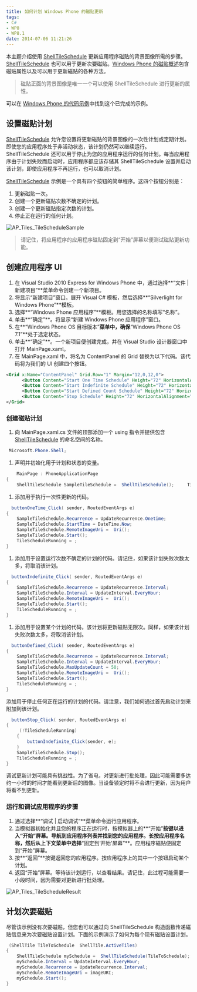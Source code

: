 ```yaml
---
title: 如何计划 Windows Phone 的磁贴更新
tags:
- C#
- WP8
- WP8.1
date: 2014-07-06 11:21:26
---
```


本主题介绍使用 [ShellTileSchedule](http://msdn.microsoft.com/zh-cn/library/microsoft.phone.shell.shelltileschedule.aspx) 更新应用程序磁贴的背景图像所需的步骤。[ShellTileSchedule](http://msdn.microsoft.com/zh-cn/library/microsoft.phone.shell.shelltileschedule.aspx) 也可以用于更新次要磁贴。[Windows Phone 的磁贴概述](http://msdn.microsoft.com/zh-cn/library/hh202948.aspx)包含磁贴属性以及可以用于更新磁贴的各种方法。

> 磁贴正面的背景图像是唯一一个可以使用 ShellTileSchedule 进行更新的属性。

可以在 [Windows Phone 的代码示例](http://msdn.microsoft.com/zhcn/library/ff431744.aspx)中找到这个已完成的示例。

<!--more-->
## 设置磁贴计划

[ShellTileSchedule](http://msdn.microsoft.com/zh-cn/library/microsoft.phone.shell.shelltileschedule.aspx) 允许您设置将更新磁贴的背景图像的一次性计划或定期计划。即使您的应用程序处于非活动状态，该计划仍然可以继续运行。ShellTileSchedule 还可以用于停止为您的应用程序运行的任何计划。每当应用程序由于计划失败而启动时，应用程序都应该存储其 ShellTileSchedule 设置并启动该计划，即使应用程序不再运行，也可以取消计划。

[ShellTileSchedule](http://msdn.microsoft.com/zh-cn/library/microsoft.phone.shell.shelltileschedule.aspx) 示例是一个具有四个按钮的简单程序。这四个按钮分别是：

1.  更新磁贴一次。
2.  创建一个更新磁贴次数不确定的计划。
3.  创建一个更新磁贴指定次数的计划。
4.  停止正在运行的任何计划。

![AP_Tiles_TileScheduleSample](https://cdn.patrickwu.space/posts/dev/wp/IC505451.jpg)
      
> 请记住，将应用程序的应用程序磁贴固定到“开始”屏幕以便测试磁贴更新功能。


## 创建应用程序 UI

1.  在 Visual Studio 2010 Express for Windows Phone 中，通过选择**“文件 | 新建项目”**菜单命令创建一个新项目。
2.  将显示“新建项目”窗口。展开 Visual C# 模板，然后选择**“Silverlight for Windows Phone”**模板。
3.  选择**“Windows Phone 应用程序”**模板。用您选择的名称填写“名称”。
4.  单击**“确定”**。将显示“新建 Windows Phone 应用程序”窗口。
5.  在**“Windows Phone OS 目标版本”**菜单中，确保**“Windows Phone OS 7.1”**处于选定状态。
6.  单击**“确定”**。一个新项目便创建完成，并在 Visual Studio 设计器窗口中打开 MainPage.xaml。
7.  在 MainPage.xaml 中，将名为 ContentPanel 的 Grid 替换为以下代码。该代码将为我们的 UI 创建四个按钮。

```xml
<Grid x:Name="ContentPanel" Grid.Row="1" Margin="12,0,12,0">
      <Button Content="Start One Time Schedule" Height="72" HorizontalAlignment="Center" Margin="38,42,38,0" Name="buttonOneTime" VerticalAlignment="Top" Width="400" Click="buttonOneTime_Click" />
      <Button Content="Start Indefinite Schedule" Height="72" HorizontalAlignment="Center"  Margin="38,120,38,0" Name="buttonIndefinite" VerticalAlignment="Top" Width="400" Click="buttonIndefinite_Click" />
      <Button Content="Start Defined Count Schedule" Height="72" HorizontalAlignment="Center"  Margin="38,198,38,0" Name="buttonDefined" VerticalAlignment="Top" Width="400"  Click="buttonDefined_Click"/>
      <Button Content="Stop Schedule" Height="72" HorizontalAlignment="Center" Margin="38,276,38,0" Name="buttonStop" VerticalAlignment="Top" Width="400" Click="buttonStop_Click" />
</Grid>
```

### 创建磁贴计划


1.  向 MainPage.xaml.cs 文件的顶部添加一个 using 指令并提供包含 [ShellTileSchedule]( http://msdn.microsoft.com/zh-cn/library/microsoft.phone.shell.shelltileschedule.aspx) 的命名空间的名称。

```csharp
 Microsoft.Phone.Shell;
```

1.  声明并初始化用于计划和状态的变量。


```csharp
    MainPage : PhoneApplicationPage
{
    ShellTileSchedule SampleTileSchedule =  ShellTileSchedule();     TileScheduleRunning = ;
```

1.  添加用于执行一次性更新的代码。

```csharp
  buttonOneTime_Click( sender, RoutedEventArgs e)
{    
    SampleTileSchedule.Recurrence = UpdateRecurrence.Onetime;    
    SampleTileSchedule.StartTime = DateTime.Now;
    SampleTileSchedule.RemoteImageUri =  Uri();
    SampleTileSchedule.Start();
    TileScheduleRunning = ;
}
```
1.  添加用于设置运行次数不确定的计划的代码。请记住，如果该计划失败次数太多，将取消该计划。

```csharp
  buttonIndefinite_Click( sender, RoutedEventArgs e)
{    
    SampleTileSchedule.Recurrence = UpdateRecurrence.Interval;    
    SampleTileSchedule.Interval = UpdateInterval.EveryHour;
    SampleTileSchedule.RemoteImageUri =  Uri();
    SampleTileSchedule.Start();
    TileScheduleRunning = ;
}
```

1.  添加用于设置某个计划的代码，该计划将更新磁贴无限次。同样，如果该计划失败次数太多，将取消该计划。

```csharp
  buttonDefined_Click( sender, RoutedEventArgs e)
{    
    SampleTileSchedule.Recurrence = UpdateRecurrence.Interval;    
    SampleTileSchedule.Interval = UpdateInterval.EveryHour;    
    SampleTileSchedule.MaxUpdateCount = 50;
    SampleTileSchedule.RemoteImageUri =  Uri();
    SampleTileSchedule.Start();
    TileScheduleRunning = ;
}
```

添加用于停止任何正在运行的计划的代码。请注意，我们如何通过首先启动计划来附加到该计划。

```csharp
  buttonStop_Click( sender, RoutedEventArgs e)
{    
     (!TileScheduleRunning)
    {
        buttonIndefinite_Click(sender, e);
    }
    SampleTileSchedule.Stop();
    TileScheduleRunning = ;
}
```

调试更新计划可能具有挑战性。为了省电，对更新进行批处理，因此可能需要多达约一小时的时间才能看到更新后的图像。当设备锁定时将不会进行更新，因为用户将看不到更新。

### 运行和调试应用程序的步骤



1.  通过选择**“调试 | 启动调试”**菜单命令运行应用程序。
2.  当模拟器初始化并且您的程序正在运行时，按模拟器上的**“开始”**按键以进入“开始”屏幕。导航到应用程序列表并找到您的应用程序。长按应用程序名称，然后从上下文菜单中选择**“固定到‘开始'屏幕”**。应用程序磁贴便固定到“开始”屏幕。
3.  按**“返回”**按键返回您的应用程序。按应用程序上的其中一个按钮启动某个计划。
4.  返回“开始”屏幕。等待该计划运行，以查看结果。请记住，此过程可能需要一小段时间，因为需要对更新进行批处理。

![AP_Tiles_TileScheduleResult](https://cdn.patrickwu.space/posts/dev/wp/IC505452.jpg)

## 计划次要磁贴

尽管该示例没有次要磁贴，但您也可以通过向 ShellTileSchedule 构造函数传递磁贴信息来为次要磁贴设置计划。下面的示例演示了如何为每个现有磁贴设置计划。

```csharp
 (ShellTile TileToSchedule  ShellTile.ActiveTiles)
{
    ShellTileSchedule mySchedule =  ShellTileSchedule(TileToSchedule);
    mySchedule.Interval = UpdateInterval.EveryHour;
    mySchedule.Recurrence = UpdateRecurrence.Interval;
    mySchedule.RemoteImageUri = imageURI;
    mySchedule.Start();
}
```
